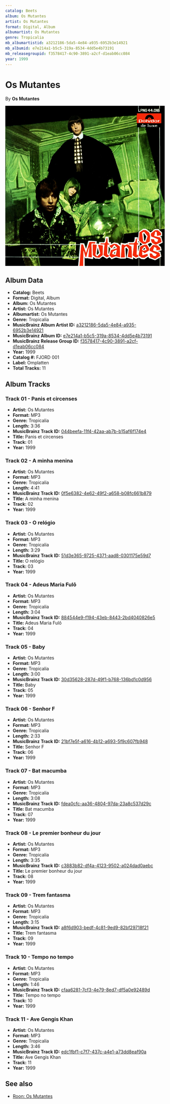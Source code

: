 ```yaml
---
catalog: Beets
album: Os Mutantes
artist: Os Mutantes
format: Digital, Album
albumartist: Os Mutantes
genre: Tropicalia
mb_albumartistid: a3212186-5da5-4e84-a935-6952b3e14921
mb_albumid: e7e214a1-b5c5-319a-8534-4dd5e4b73191
mb_releasegroupid: f3578417-4c90-3891-a2cf-d1eab06cc084
year: 1999
---
```


# Os Mutantes

By **Os Mutantes**

![](../../assets/beetscovers/Os_Mutantes-Os_Mutantes.jpg)

## Album Data

- **Catalog:** Beets
- **Format:** Digital, Album
- **Album:** Os Mutantes
- **Artist:** Os Mutantes
- **Albumartist:** Os Mutantes
- **Genre:** Tropicalia
- **MusicBrainz Album Artist ID:** [a3212186-5da5-4e84-a935-6952b3e14921](https://musicbrainz.org/artist/a3212186-5da5-4e84-a935-6952b3e14921)
- **MusicBrainz Album ID:** [e7e214a1-b5c5-319a-8534-4dd5e4b73191](https://musicbrainz.org/release/e7e214a1-b5c5-319a-8534-4dd5e4b73191)
- **MusicBrainz Release Group ID:** [f3578417-4c90-3891-a2cf-d1eab06cc084](https://musicbrainz.org/release-group/f3578417-4c90-3891-a2cf-d1eab06cc084)
- **Year:** 1999
- **Catalog #:** FJORD 001
- **Label:** Omplatten
- **Total Tracks:** 11

## Album Tracks

### Track 01 - Panis et circenses

- **Artist:** Os Mutantes
- **Format:** MP3
- **Genre:** Tropicalia
- **Length:** 3:36
- **MusicBrainz Track ID:** [044beefa-11f4-42aa-ab7b-b15af6f174e4](https://musicbrainz.org/recording/044beefa-11f4-42aa-ab7b-b15af6f174e4)
- **Title:** Panis et circenses
- **Track:** 01
- **Year:** 1999

### Track 02 - A minha menina

- **Artist:** Os Mutantes
- **Format:** MP3
- **Genre:** Tropicalia
- **Length:** 4:41
- **MusicBrainz Track ID:** [0f5e6382-4e62-49f2-a658-b08fc661b879](https://musicbrainz.org/recording/0f5e6382-4e62-49f2-a658-b08fc661b879)
- **Title:** A minha menina
- **Track:** 02
- **Year:** 1999

### Track 03 - O relógio

- **Artist:** Os Mutantes
- **Format:** MP3
- **Genre:** Tropicalia
- **Length:** 3:29
- **MusicBrainz Track ID:** [51d3e365-9725-4371-aad8-0301175e59d7](https://musicbrainz.org/recording/51d3e365-9725-4371-aad8-0301175e59d7)
- **Title:** O relógio
- **Track:** 03
- **Year:** 1999

### Track 04 - Adeus Maria Fulô

- **Artist:** Os Mutantes
- **Format:** MP3
- **Genre:** Tropicalia
- **Length:** 3:04
- **MusicBrainz Track ID:** [884544e9-f194-43eb-8443-2bd4040826e5](https://musicbrainz.org/recording/884544e9-f194-43eb-8443-2bd4040826e5)
- **Title:** Adeus Maria Fulô
- **Track:** 04
- **Year:** 1999

### Track 05 - Baby

- **Artist:** Os Mutantes
- **Format:** MP3
- **Genre:** Tropicalia
- **Length:** 3:00
- **MusicBrainz Track ID:** [30d35628-287d-49f1-b768-136bd1c0d956](https://musicbrainz.org/recording/30d35628-287d-49f1-b768-136bd1c0d956)
- **Title:** Baby
- **Track:** 05
- **Year:** 1999

### Track 06 - Senhor F

- **Artist:** Os Mutantes
- **Format:** MP3
- **Genre:** Tropicalia
- **Length:** 2:33
- **MusicBrainz Track ID:** [21bf7e5f-a616-4b12-a693-5f9c607fb948](https://musicbrainz.org/recording/21bf7e5f-a616-4b12-a693-5f9c607fb948)
- **Title:** Senhor F
- **Track:** 06
- **Year:** 1999

### Track 07 - Bat macumba

- **Artist:** Os Mutantes
- **Format:** MP3
- **Genre:** Tropicalia
- **Length:** 3:08
- **MusicBrainz Track ID:** [fdea0cfc-aa36-4804-97da-23a8c537d29c](https://musicbrainz.org/recording/fdea0cfc-aa36-4804-97da-23a8c537d29c)
- **Title:** Bat macumba
- **Track:** 07
- **Year:** 1999

### Track 08 - Le premier bonheur du jour

- **Artist:** Os Mutantes
- **Format:** MP3
- **Genre:** Tropicalia
- **Length:** 3:35
- **MusicBrainz Track ID:** [c3883b82-df4a-4123-9502-a024dad0aebc](https://musicbrainz.org/recording/c3883b82-df4a-4123-9502-a024dad0aebc)
- **Title:** Le premier bonheur du jour
- **Track:** 08
- **Year:** 1999

### Track 09 - Trem fantasma

- **Artist:** Os Mutantes
- **Format:** MP3
- **Genre:** Tropicalia
- **Length:** 3:15
- **MusicBrainz Track ID:** [a8f6d903-bedf-4c81-9ed9-82bf29718f21](https://musicbrainz.org/recording/a8f6d903-bedf-4c81-9ed9-82bf29718f21)
- **Title:** Trem fantasma
- **Track:** 09
- **Year:** 1999

### Track 10 - Tempo no tempo

- **Artist:** Os Mutantes
- **Format:** MP3
- **Genre:** Tropicalia
- **Length:** 1:46
- **MusicBrainz Track ID:** [cfaa6281-7cf3-4e79-8ed7-df5a0e92489d](https://musicbrainz.org/recording/cfaa6281-7cf3-4e79-8ed7-df5a0e92489d)
- **Title:** Tempo no tempo
- **Track:** 10
- **Year:** 1999

### Track 11 - Ave Gengis Khan

- **Artist:** Os Mutantes
- **Format:** MP3
- **Genre:** Tropicalia
- **Length:** 3:46
- **MusicBrainz Track ID:** [edc1fbf1-c7f7-437c-a4e1-a73dd8eaf90a](https://musicbrainz.org/recording/edc1fbf1-c7f7-437c-a4e1-a73dd8eaf90a)
- **Title:** Ave Gengis Khan
- **Track:** 11
- **Year:** 1999


## See also

- [Roon: Os Mutantes](../../Roon/Os_Mutantes/Os_Mutantes.md)
